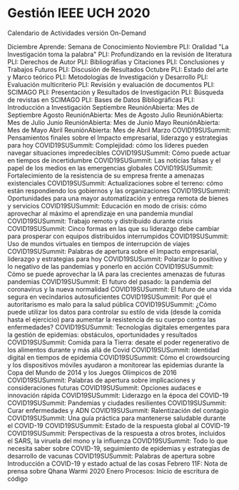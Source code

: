 # Gestión IEEE UCH 2020
Calendario de Actividades
versión On-Demand

Diciembre
Aprende: Semana de Conocimiento
Noviembre
PLI: Oralidad "La Investigación toma la palabra"
PLI: Profundizando en la revisión de literatura
PLI: Derechos de Autor
PLI: Bibliográfias y Citaciones
PLI: Conclusiones y Trabajos Futuros
PLI: Discusión de Resultados
Octubre
PLI: Estado del arte y Marco teórico
PLI: Metodologías de Investigación y Desarrollo
PLI: Evaluación multicriterio
PLI: Revisión y evaluación de documentos
PLI: SCIMAGO
PLI: Presentación y Resultados de Investigación
PLI: Búsqueda de revistas en SCIMAGO
PLI: Bases de Datos Bibliográficas
PLI: Introducción a Investigación
Septiembre
ReuniónAbierta: Mes de Septiembre
Agosto
ReuniónAbierta: Mes de Agosto
Julio
ReuniónAbierta: Mes de Julio
Junio
ReuniónAbierta: Mes de Junio
Mayo
ReuniónAbierta: Mes de Mayo
Abril
ReuniónAbierta: Mes de Abril
Marzo
COVID19SUSummit: Pensamientos finales sobre el Impacto empresarial, liderazgo y estrategias para hoy
COVID19SUSummit: Complejidad: cómo los líderes pueden navegar situaciones impredecibles
COVID19SUSummit: Cómo puede actuar en tiempos de incertidumbre
COVID19SUSummit: Las noticias falsas y el papel de los medios en las emergencias globales
COVID19SUSummit: Fortalecimiento de la resistencia de su empresa frente a amenazas existenciales
COVID19SUSummit: Actualizaciones sobre el terreno: cómo están respondiendo los gobiernos y las organizaciones
COVID19SUSummit: Oportunidades para una mayor automatización y entrega remota de bienes y servicios
COVID19SUSummit: Educación en modo de crisis: cómo aprovechar al máximo el aprendizaje en una pandemia mundial
COVID19SUSummit: Trabajo remoto y distribuido durante crisis
COVID19SUSummit: Cinco formas en las que su liderazgo debe cambiar para prosperar con equipos distribuidos interrumpidos
COVID19SUSummit: Uso de mundos virtuales en tiempos de interrupción de viajes
COVID19SUSummit: Palabras de apertura sobre el Impacto empresarial, liderazgo y estrategias para hoy
COVID19SUSummit: Polarizar lo positivo y lo negativo de las pandemias y ponerlo en acción
COVID19SUSummit: Cómo se puede aprovechar la IA para las crecientes amenazas de futuras pandemias
COVID19SUSummit: El futuro del pasado: la pandemia del coronavirus y la nueva normalidad
COVID19SUSummit: El futuro de una vida segura en vecindarios autosuficientes
COVID19SUSummit: Por qué el autoritarismo es malo para la salud pública
COVID19SUSummit: ¿Cómo puede utilizar los datos para controlar su estilo de vida (desde la comida hasta el ejercicio) para aumentar la resistencia de su cuerpo contra las enfermedades?
COVID19SUSummit: Tecnologías digitales emergentes para la gestión de epidemias: obstáculos, oportunidades y resultados
COVID19SUSummit: Comida para la Tierra: desate el poder regenerativo de los alimentos durante y más allá de Covid
COVID19SUSummit: Identidad digital en tiempos de epidemia
COVID19SUSummit: Cómo el crowdsourcing y los dispositivos móviles ayudaron a monitorear las epidemias durante la Copa del Mundo de 2014 y los Juegos Olímpicos de 2016
COVID19SUSummit: Palabras de apertura sobre implicaciones y consideraciones futuras
COVID19SUSummit: Opciones audaces e innovación rápida
COVID19SUSummit: Liderazgo en la época del COVID-19
COVID19SUSummit: Pandemias y ciudades resilientes
COVID19SUSummit: Curar enfermedades y ADN
COVID19SUSummit: Ralentización del contagio
COVID19SUSummit: Una guía práctica para mantenerse saludable durante el COVID-19
COVID19SUSummit: Estado de la respuesta global al COVID-19
COVID19SUSummit: Perspectivas de la respuesta a otros brotes, incluidos el SARS, la viruela del mono y la influenza
COVID19SUSummit: Todo lo que necesita saber sobre COVID-19, seguimiento de epidemias y estrategias de desarrollo de vacunas
COVID19SUSummit: Palabras de apertura sobre Introducción a COVID-19 y estado actual de las cosas
Febrero
11F: Nota de prensa sobre Qhana Warmi 2020
Enero
Procesos: Inicio de escritura de código
